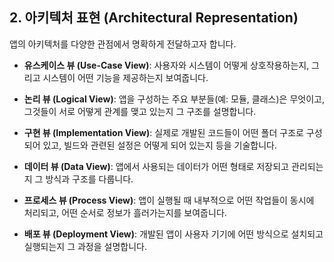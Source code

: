 ## 2. 아키텍처 표현 (Architectural Representation)

앱의 아키텍처를 다양한 관점에서 명확하게 전달하고자 합니다.

* **유스케이스 뷰 (Use-Case View)**:
    사용자와 시스템이 어떻게 상호작용하는지, 그리고 시스템이 어떤 기능을 제공하는지 보여줍니다.

* **논리 뷰 (Logical View)**:
    앱을 구성하는 주요 부분들(예: 모듈, 클래스)은 무엇이고, 그것들이 서로 어떻게 관계를 맺고 있는지 그 구조를 설명합니다.

* **구현 뷰 (Implementation View)**:
    실제로 개발된 코드들이 어떤 폴더 구조로 구성되어 있고, 빌드와 관련된 설정은 어떻게 되어 있는지 등을 기술합니다.

* **데이터 뷰 (Data View)**:
    앱에서 사용되는 데이터가 어떤 형태로 저장되고 관리되는지 그 방식과 구조를 다룹니다.

* **프로세스 뷰 (Process View)**:
    앱이 실행될 때 내부적으로 어떤 작업들이 동시에 처리되고, 어떤 순서로 정보가 흘러가는지를 보여줍니다.

* **배포 뷰 (Deployment View)**:
    개발된 앱이 사용자 기기에 어떤 방식으로 설치되고 실행되는지 그 과정을 설명합니다.
